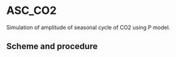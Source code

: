 # ASC_CO2
Simulation of amplitude of seasonal cycle of CO2 using P model.

## Scheme and procedure

 


